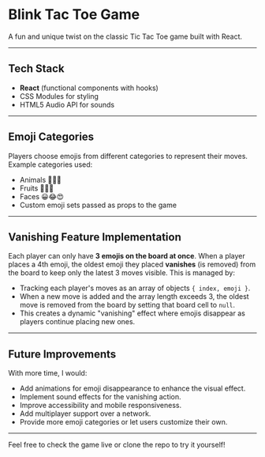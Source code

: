 # Blink Tac Toe Game

A fun and unique twist on the classic Tic Tac Toe game built with React.

---

## Tech Stack

- **React** (functional components with hooks)
- CSS Modules for styling
- HTML5 Audio API for sounds

---

## Emoji Categories

Players choose emojis from different categories to represent their moves.  
Example categories used:

- Animals 🐶🐱🦊
- Fruits 🍎🍌🍉
- Faces 😀😂😍
- Custom emoji sets passed as props to the game

---

## Vanishing Feature Implementation

Each player can only have **3 emojis on the board at once**. When a player places a 4th emoji, the oldest emoji they placed **vanishes** (is removed) from the board to keep only the latest 3 moves visible. This is managed by:

- Tracking each player's moves as an array of objects `{ index, emoji }`.
- When a new move is added and the array length exceeds 3, the oldest move is removed from the board by setting that board cell to `null`.
- This creates a dynamic "vanishing" effect where emojis disappear as players continue placing new ones.

---

## Future Improvements

With more time, I would:

- Add animations for emoji disappearance to enhance the visual effect.
- Implement sound effects for the vanishing action.
- Improve accessibility and mobile responsiveness.
- Add multiplayer support over a network.
- Provide more emoji categories or let users customize their own.

---

Feel free to check the game live or clone the repo to try it yourself!

